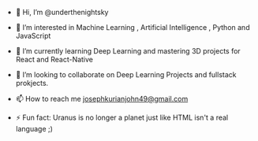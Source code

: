 - 👋 Hi, I’m @underthenightsky
- 👀 I’m interested in Machine Learning , Artificial Intelligence , Python and JavaScript
- 🌱 I’m currently learning Deep Learning and mastering 3D projects for React and React-Native
  
- 💞️ I’m looking to collaborate on Deep Learning Projects and fullstack prokjects.
- 📫 How to reach me josephkurianjohn49@gmail.com
- ⚡ Fun fact: Uranus is no longer a planet just like HTML isn't a real language ;)

<!---
underthenightsky/underthenightsky is a ✨ special ✨ repository because its `README.md` (this file) appears on your GitHub profile.
You can click the Preview link to take a look at your changes.
--->
